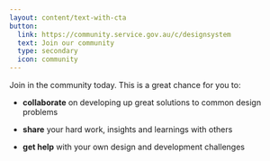 ```yaml
---
layout: content/text-with-cta
button:
  link: https://community.service.gov.au/c/designsystem
  text: Join our community
  type: secondary
  icon: community
---
```


Join in the community today. This is a great chance for you to:

- **collaborate** on developing up great solutions to common design problems

- **share** your hard work, insights and learnings with others

- **get help** with your own design and development challenges
